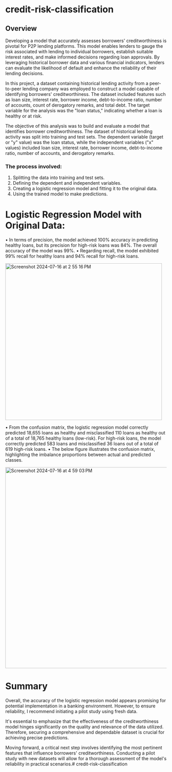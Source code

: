 # credit-risk-classification

## Overview
Developing a model that accurately assesses borrowers' creditworthiness is pivotal for P2P lending platforms. This model enables lenders to gauge the risk associated with lending to individual borrowers, establish suitable interest rates, and make informed decisions regarding loan approvals. By leveraging historical borrower data and various financial indicators, lenders can evaluate the likelihood of default and enhance the reliability of their lending decisions.

In this project, a dataset containing historical lending activity from a peer-to-peer lending company was employed to construct a model capable of identifying borrowers' creditworthiness. The dataset included features such as loan size, interest rate, borrower income, debt-to-income ratio, number of accounts, count of derogatory remarks, and total debt. The target variable for the analysis was the "loan status," indicating whether a loan is healthy or at risk.

The objective of this analysis was to build and evaluate a model that identifies borrower creditworthiness. The dataset of historical lending activity was split into training and test sets. The dependent variable (target or "y" value) was the loan status, while the independent variables ("x" values) included loan size, interest rate, borrower income, debt-to-income ratio, number of accounts, and derogatory remarks.

### The process involved:
1.	Splitting the data into training and test sets.
2.	Defining the dependent and independent variables.
3.	Creating a logistic regression model and fitting it to the original data.
4.	Using the trained model to make predictions.

# Logistic Regression Model with Original Data:
•	In terms of precision, the model achieved 100% accuracy in predicting healthy loans, but its precision for high-risk loans was 84%. The overall accuracy of the model was 99%.
•	Regarding recall, the model exhibited 99% recall for healthy loans and 94% recall for high-risk loans.

<img width="489" alt="Screenshot 2024-07-16 at 2 55 16 PM" src="https://github.com/user-attachments/assets/fff1e2d3-c957-4ed9-97b5-0a92de24dcf5">


•	From the confusion matrix, the logistic regression model correctly predicted 18,655 loans as healthy and misclassified 110 loans as healthy out of a total of 18,765 healthy loans (low-risk). For high-risk loans, the model correctly predicted 583 loans and misclassified 36 loans out of a total of 619 high-risk loans.
•	The below figure illustrates the confusion matrix, highlighting the imbalance proportions between actual and predicted classes.

<img width="627" alt="Screenshot 2024-07-16 at 4 59 03 PM" src="https://github.com/user-attachments/assets/72ebd31a-7abb-4db7-b387-19208d847b61">

# Summary

Overall, the accuracy of the logistic regression model appears promising for potential implementation in a banking environment. However, to ensure reliability, I recommend initiating a pilot study using fresh data.

It's essential to emphasize that the effectiveness of the creditworthiness model hinges significantly on the quality and relevance of the data utilized. Therefore, securing a comprehensive and dependable dataset is crucial for achieving precise predictions.

Moving forward, a critical next step involves identifying the most pertinent features that influence borrowers' creditworthiness. Conducting a pilot study with new datasets will allow for a thorough assessment of the model's reliability in practical scenarios.# credit-risk-classification
